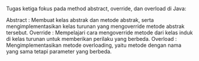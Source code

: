 Tugas ketiga fokus pada method abstract, override, dan overload di Java:

Abstract : Membuat kelas abstrak dan metode abstrak, serta mengimplementasikan kelas turunan yang mengoverride metode abstrak tersebut.
Override : Mempelajari cara mengoverride metode dari kelas induk di kelas turunan untuk memberikan perilaku yang berbeda.
Overload : Mengimplementasikan metode overloading, yaitu metode dengan nama yang sama tetapi parameter yang berbeda.
